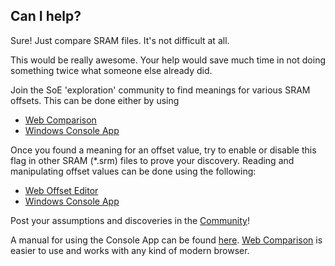 ## Can I help?

Sure! Just compare SRAM files. It's not difficult at all.

This would be really awesome. Your help would save much time in not doing something twice what someone else already did.

Join the SoE 'exploration' community to find meanings for various SRAM offsets.
This can be done either by using 

* [Web Comparison](compare)
* [Windows Console App](downloads)

Once you found a meaning for an offset value, try to enable or disable this flag in other SRAM (*.srm) files to prove your discovery. 
Reading and manipulating offset values can be done using the following: 

* [Web Offset Editor](offset)
* [Windows Console App](downloads)

Post your assumptions and discoveries in the [Community](community)!

A manual for using the Console App can be found [here](manual). [Web Comparison](compare) is easier to use and works with any kind of modern browser.

